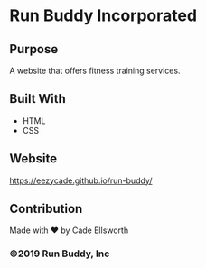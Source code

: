 # Run Buddy Incorporated

## Purpose
A website that offers fitness training services.

## Built With
* HTML
* CSS

## Website
https://eezycade.github.io/run-buddy/

## Contribution
Made with ❤️ by Cade Ellsworth

### ©️2019 Run Buddy, Inc 
